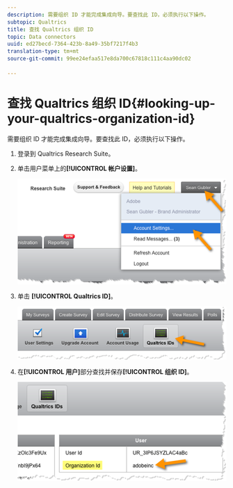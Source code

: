 ```yaml
---
description: 需要组织 ID 才能完成集成向导。要查找此 ID，必须执行以下操作。
subtopic: Qualtrics
title: 查找 Qualtrics 组织 ID
topic: Data connectors
uuid: ed27becd-7364-423b-8a49-35bf7217f4b3
translation-type: tm+mt
source-git-commit: 99ee24efaa517e8da700c67818c111c4aa90dc02

---
```



# 查找 Qualtrics 组织 ID{#looking-up-your-qualtrics-organization-id}

需要组织 ID 才能完成集成向导。要查找此 ID，必须执行以下操作。

1. 登录到 Qualtrics Research Suite。
1. 单击用户菜单上的&#x200B;**[!UICONTROL 帐户设置]**。

   ![](assets/qualtrics-org-id-1.png)

1. 单击 **[!UICONTROL Qualtrics ID]**。

   ![](assets/qualtrics-org-id-2.png)

1. 在&#x200B;**[!UICONTROL 用户]**&#x200B;部分查找并保存&#x200B;**[!UICONTROL 组织 ID]**。

   ![](assets/qualtrics-org-id-3.png)

